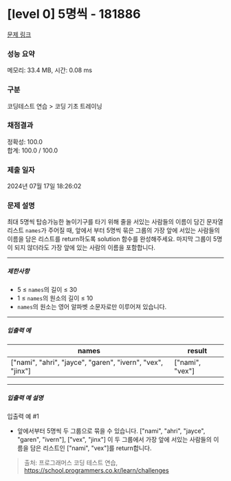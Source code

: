 # [level 0] 5명씩 - 181886 

[문제 링크](https://school.programmers.co.kr/learn/courses/30/lessons/181886) 

### 성능 요약

메모리: 33.4 MB, 시간: 0.08 ms

### 구분

코딩테스트 연습 > 코딩 기초 트레이닝

### 채점결과

정확성: 100.0<br/>합계: 100.0 / 100.0

### 제출 일자

2024년 07월 17일 18:26:02

### 문제 설명

<p>최대 5명씩 탑승가능한 놀이기구를 타기 위해 줄을 서있는 사람들의 이름이 담긴 문자열 리스트 <code>names</code>가 주어질 때, 앞에서 부터 5명씩 묶은 그룹의 가장 앞에 서있는 사람들의 이름을 담은 리스트를 return하도록 solution 함수를 완성해주세요. 마지막 그룹이 5명이 되지 않더라도 가장 앞에 있는 사람의 이름을 포함합니다.</p>

<hr>

<h5>제한사항</h5>

<ul>
<li>5 ≤ <code>names</code>의 길이 ≤ 30</li>
<li>1 ≤ <code>names</code>의 원소의 길이 ≤ 10</li>
<li><code>names</code>의 원소는 영어 알파벳 소문자로만 이루어져 있습니다.</li>
</ul>

<hr>

<h5>입출력 예</h5>
<table class="table">
        <thead><tr>
<th>names</th>
<th>result</th>
</tr>
</thead>
        <tbody><tr>
<td>["nami", "ahri", "jayce", "garen", "ivern", "vex", "jinx"]</td>
<td>["nami", "vex"]</td>
</tr>
</tbody>
      </table>
<hr>

<h5>입출력 예 설명</h5>

<p>입출력 예 #1</p>

<ul>
<li>앞에서부터 5명씩 두 그룹으로 묶을 수 있습니다. ["nami", "ahri", "jayce", "garen", "ivern"], ["vex", "jinx"] 이 두 그룹에서 가장 앞에 서있는 사람들의 이름을 담은 리스트인 ["nami", "vex"]를 return합니다.</li>
</ul>


> 출처: 프로그래머스 코딩 테스트 연습, https://school.programmers.co.kr/learn/challenges